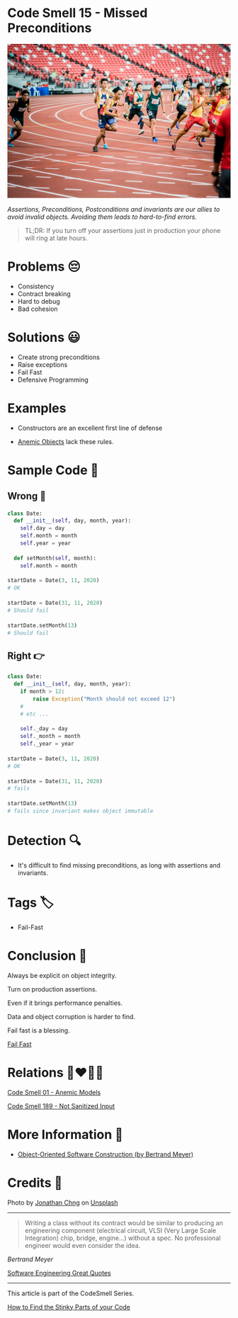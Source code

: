 # Code Smell 15 - Missed Preconditions

![Code Smell 15 - Missed Preconditions](Code%20Smell%2015%20-%20Missed%20Preconditions.jpg)

*Assertions, Preconditions, Postconditions and invariants are our allies to avoid invalid objects. Avoiding them leads to hard-to-find errors.*

> TL;DR: If you turn off your assertions just in production your phone will ring at late hours.

# Problems 😔 
- Consistency
- Contract breaking
- Hard to debug
- Bad cohesion

# Solutions 😃

- Create strong preconditions
- Raise exceptions
- Fail Fast
- Defensive Programming 

# Examples

- Constructors are an excellent first line of defense

- [Anemic Objects](https://github.com/mcsee/Software-Design-Articles/tree/main/Articles/Code%20Smells/Code%20Smell%2001%20-%20Anemic%20Models/readme.md) lack these rules.

# Sample Code 📖

## Wrong 🚫

<!-- [Gist Url](https://gist.github.com/mcsee/61e95b5c7a8d697cb748cd49b43aab90) -->

```python
class Date:
  def __init__(self, day, month, year):
    self.day = day
    self.month = month
    self.year = year

  def setMonth(self, month):
    self.month = month

startDate = Date(3, 11, 2020)
# OK

startDate = Date(31, 11, 2020)
# Should fail

startDate.setMonth(13)
# Should fail
```

## Right 👉

<!-- [Gist Url](https://gist.github.com/mcsee/b5eebe620b66c510bafe04a7a4f8ef82) -->

```python
class Date:
  def __init__(self, day, month, year):
  	if month > 12:
    	raise Exception("Month should not exceed 12")
    #
    # etc ...
  
    self._day = day
    self._month = month
    self._year = year
 
startDate = Date(3, 11, 2020)
# OK

startDate = Date(31, 11, 2020)
# fails

startDate.setMonth(13)
# fails since invariant makes object immutable
```

# Detection 🔍

- It's difficult to find missing preconditions, as long with assertions and invariants.

# Tags 🏷️

- Fail-Fast

# Conclusion 🏁

Always be explicit on object integrity.

Turn on production assertions. 

Even if it brings performance penalties. 

Data and object corruption is harder to find.

Fail fast is a blessing.

[Fail Fast](https://github.com/mcsee/Software-Design-Articles/tree/main/Articles/Theory/Fail%20Fast/readme.md)

# Relations 👩‍❤️‍💋‍👨

[Code Smell 01 - Anemic Models](https://github.com/mcsee/Software-Design-Articles/tree/main/Articles/Code%20Smells/Code%20Smell%2001%20-%20Anemic%20Models/readme.md)

[Code Smell 189 - Not Sanitized Input](https://github.com/mcsee/Software-Design-Articles/tree/main/Articles/Code%20Smells/Code%20Smell%20189%20-%20Not%20Sanitized%20Input/readme.md)

# More Information 📕

- [Object-Oriented Software Construction (by Bertrand Meyer)](https://en.wikipedia.org/wiki/Object-Oriented_Software_Construction)

# Credits 🙏

Photo by [Jonathan Chng](https://unsplash.com/@jon_chng) on [Unsplash](https://unsplash.com/s/photos/running-track)

* * *

> Writing a class without its contract would be similar to producing an engineering component (electrical circuit, VLSI (Very Large Scale Integration) chip, bridge, engine...) without a spec. No professional engineer would even consider the idea.

_Bertrand Meyer_

[Software Engineering Great Quotes](https://github.com/mcsee/Software-Design-Articles/tree/main/Articles/Quotes/Software%20Engineering%20Great%20Quotes/readme.md)

* * *

This article is part of the CodeSmell Series.

[How to Find the Stinky Parts of your Code](https://github.com/mcsee/Software-Design-Articles/tree/main/Articles/Code%20Smells/How%20to%20Find%20the%20Stinky%20parts%20of%20your%20Code/readme.md)